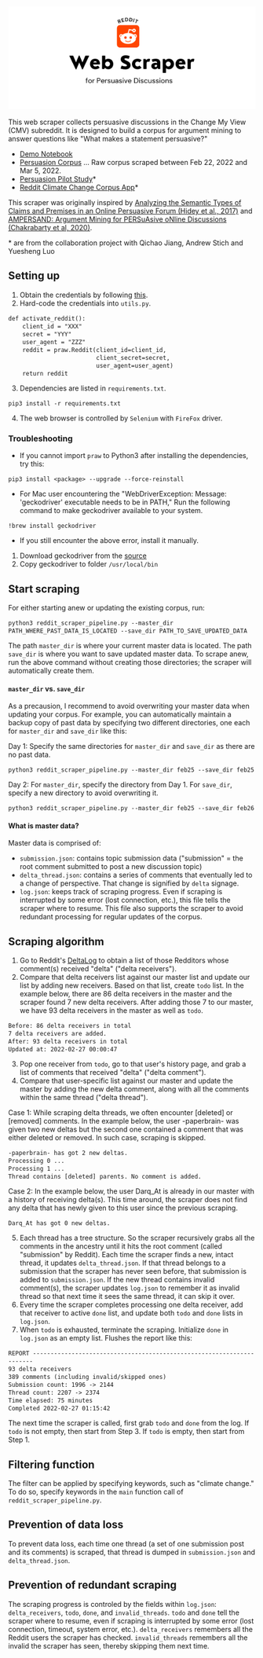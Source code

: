 <p align="center">
<img src="image/banner_scraper.png" alt="banner"/>
</p>

This web scraper collects persuasive discussions in the Change My View (CMV) subreddit. It is designed to build a corpus for argument mining to answer questions like "What makes a statement persuasive?" 

- [Demo Notebook](reddit.ipynb)
- [Persuasion Corpus](https://github.com/toshikoshibano/persuasion_corpus) ... Raw corpus scraped between Feb 22, 2022 and Mar 5, 2022.
- [Persuasion Pilot Study](https://github.com/toshikoshibano/persuasion_study)*
- [Reddit Climate Change Corpus App](https://github.com/toshikoshibano/reddit_climate_change_app)*

This scraper was originally inspired by [Analyzing the Semantic Types of Claims and Premises in an Online Persuasive Forum (Hidey et al., 2017)](https://aclanthology.org/W17-5102/) and [AMPERSAND: Argument Mining for PERSuAsive oNline Discussions (Chakrabarty et al, 2020)](https://arxiv.org/abs/2004.14677).

\* are from the collaboration project with Qichao Jiang, Andrew Stich and Yuesheng Luo

## Setting up
1. Obtain the credentials by following [this](https://www.geeksforgeeks.org/scraping-reddit-using-python/).
2. Hard-code the credentials into `utils.py`.
```
def activate_reddit():
    client_id = "XXX"
    secret = "YYY"
    user_agent = "ZZZ"
    reddit = praw.Reddit(client_id=client_id, 
                         client_secret=secret, 
                         user_agent=user_agent)
    return reddit
```

3. Dependencies are listed in `requirements.txt`. 
```
pip3 install -r requirements.txt
```

4. The web browser is controlled by `Selenium` with `FireFox` driver.

### Troubleshooting
- If you cannot import `praw` to Python3 after installing the dependencies, try this:
```
pip3 install <package> --upgrade --force-reinstall
```
- For Mac user encountering the "WebDriverException: Message: 'geckodriver' executable needs to be in PATH," Run the following command to make geckodriver available to your system.
```
!brew install geckodriver
```
- If you still encounter the above error, install it manually.
1. Download geckodriver from the [source](https://github.com/mozilla/geckodriver/releases)
2. Copy geckodriver to folder `/usr/local/bin`

## Start scraping
For either starting anew or updating the existing corpus, run:
```
python3 reddit_scraper_pipeline.py --master_dir PATH_WHERE_PAST_DATA_IS_LOCATED --save_dir PATH_TO_SAVE_UPDATED_DATA
```
The path `master_dir` is where your current master data is located. The path `save_dir` is where you want to save updated master data. To scrape anew, run the above command without creating those directories; the scraper will automatically create them.

#### `master_dir` vs. `save_dir`

As a precausion, I recommend to avoid overwriting your master data when updating your corpus. For example, you can automatically maintain a backup copy of past data by specifying two different directories, one each for `master_dir` and `save_dir` like this:

Day 1: Specify the same directories for `master_dir` and `save_dir` as there are no past data.
```
python3 reddit_scraper_pipeline.py --master_dir feb25 --save_dir feb25
```

Day 2: For `master_dir`, specify the directory from Day 1. For `save_dir`, specify a new directory to avoid overwriting it.
```
python3 reddit_scraper_pipeline.py --master_dir feb25 --save_dir feb26
```

#### What is master data? 

Master data is comprised of:
- `submission.json`: contains topic submission data ("submission" = the root comment submitted to post a new discussion topic)
- `delta_thread.json`: contains a series of comments that eventually led to a change of perspective. That change is signified by `delta` signage. 
- `log.json`: keeps track of scraping progress. Even if scraping is interrupted by some error (lost connection, etc.), this file tells the scraper where to resume. This file also supports the scraper to avoid redundant processing for regular updates of the corpus.

## Scraping algorithm
1. Go to Reddit's [DeltaLog](https://www.reddit.com/r/DeltaLog/) to obtain a list of those Redditors whose comment(s) received "delta" ("delta receivers").
2. Compare that delta receivers list against our master list and update our list by adding new receivers. Based on that list, create `todo` list. In the example below, there are 86 delta receivers in the master and the scraper found 7 new delta receivers. After adding those 7 to our master, we have 93 delta receivers in the master as well as `todo`. 
```
Before: 86 delta receivers in total
7 delta receivers are added.
After: 93 delta receivers in total
Updated at: 2022-02-27 00:00:47
```
3. Pop one receiver from `todo`, go to that user's history page, and grab a list of comments that received "delta" ("delta comment").
4. Compare that user-specific list against our master and update the master by adding the new delta comment, along with all the comments within the same thread ("delta thread"). 

Case 1: While scraping delta threads, we often encounter [deleted] or [removed] comments. In the example below, the user -paperbrain- was given two new deltas but the second one contained a comment that was either deleted or removed. In such case, scraping is skipped.
```
-paperbrain- has got 2 new deltas.
Processing 0 ...
Processing 1 ...
Thread contains [deleted] parents. No comment is added.
```

Case 2: In the example below, the user Darq_At is already in our master with a history of receiving delta(s). This time around, the scraper does not find any delta that has newly given to this user since the previous scraping.
```
Darq_At has got 0 new deltas.
```

5. Each thread has a tree structure. So the scraper recursively grabs all the comments in the ancestry until it hits the root comment (called "submission" by Reddit). Each time the scraper finds a new, intact thread, it updates `delta_thread.json`. If that thread belongs to a submission that the scraper has never seen before, that submission is added to `submission.json`. If the new thread contains invalid comment(s), the scraper updates `log.json` to remember it as invalid thread so that next time it sees the same thread, it can skip it over.
6. Every time the scraper completes processing one delta receiver, add that receiver to active `done` list, and update both `todo` and `done` lists in `log.json`.
7. When `todo` is exhausted, terminate the scraping. Initialize `done` in `log.json` as an empty list. Flushes the report like this:
```
REPORT ----------------------------------------------------------------------
93 delta receivers
389 comments (including invalid/skipped ones)
Submission count: 1996 -> 2144
Thread count: 2207 -> 2374
Time elapsed: 75 minutes
Completed 2022-02-27 01:15:42
```

The next time the scraper is called, first grab `todo` and `done` from the log. If `todo` is not empty, then start from Step 3. If `todo` is empty, then start from Step 1.

## Filtering function
The filter can be applied by specifying keywords, such as "climate change." To do so, specify keywords in the `main` function call of `reddit_scraper_pipeline.py`.

## Prevention of data loss
To prevent data loss, each time one thread (a set of one submission post and its comments) is scraped, that thread is dumped in `submission.json` and `delta_thread.json`. 

## Prevention of redundant scraping
The scraping progress is controled by the fields within `log.json`: `delta_receivers`, `todo`, `done`, and `invalid_threads`. `todo` and `done` tell the scraper where to resume, even if scraping is interrupted by some error (lost connection, timeout, system error, etc.). `delta_receivers` remembers all the Reddit users the scraper has checked. `invalid_threads` remembers all the invalid the scraper has seen, thereby skipping them next time.
